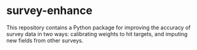 # survey-enhance

This repository contains a Python package for improving the accuracy of survey data in two ways: calibrating weights to hit targets, and imputing new fields from other surveys.
